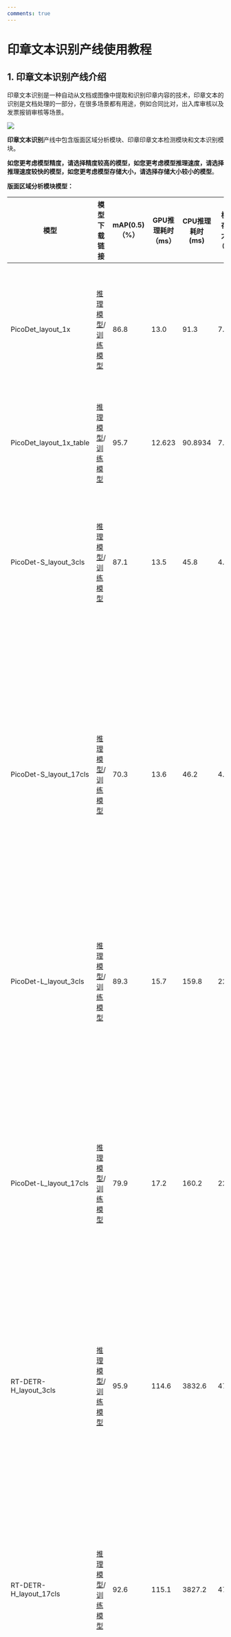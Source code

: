 ```yaml
---
comments: true
---
```


# 印章文本识别产线使用教程

## 1. 印章文本识别产线介绍
印章文本识别是一种自动从文档或图像中提取和识别印章内容的技术，印章文本的识别是文档处理的一部分，在很多场景都有用途，例如合同比对，出入库审核以及发票报销审核等场景。


<img src="https://paddle-model-ecology.bj.bcebos.com/paddlex/PaddleX3.0/doc_images/practical_tutorial/PP-ChatOCRv3_doc_seal/01.png">


<b>印章文本识别</b>产线中包含版面区域分析模块、印章印章文本检测模块和文本识别模块。

<b>如您更考虑模型精度，请选择精度较高的模型，如您更考虑模型推理速度，请选择推理速度较快的模型，如您更考虑模型存储大小，请选择存储大小较小的模型</b>。


<p><b>版面区域分析模块模型：</b></p>
<table>
<thead>
<tr>
<th>模型</th><th>模型下载链接</th>
<th>mAP(0.5)（%）</th>
<th>GPU推理耗时（ms）</th>
<th>CPU推理耗时 (ms)</th>
<th>模型存储大小（M）</th>
<th>介绍</th>
</tr>
</thead>
<tbody>
<tr>
<td>PicoDet_layout_1x</td><td><a href="https://paddle-model-ecology.bj.bcebos.com/paddlex/official_inference_model/paddle3.0b2/PicoDet_layout_1x_infer.tar">推理模型</a>/<a href="https://paddle-model-ecology.bj.bcebos.com/paddlex/official_pretrained_model/PicoDet_layout_1x_pretrained.pdparams">训练模型</a></td>
<td>86.8</td>
<td>13.0</td>
<td>91.3</td>
<td>7.4</td>
<td>基于PicoDet-1x在PubLayNet数据集训练的高效率版面区域定位模型，可定位包含文字、标题、表格、图片以及列表这5类区域</td>
</tr>
<tr>
<td>PicoDet_layout_1x_table</td><td><a href="https://paddle-model-ecology.bj.bcebos.com/paddlex/official_inference_model/paddle3.0b2/PicoDet_layout_1x_table_infer.tar">推理模型</a>/<a href="https://paddle-model-ecology.bj.bcebos.com/paddlex/official_pretrained_model/PicoDet_layout_1x_table_pretrained.pdparams">训练模型</a></td>
<td>95.7</td>
<td>12.623</td>
<td>90.8934</td>
<td>7.4 M</td>
<td>基于PicoDet-1x在自建数据集训练的高效率版面区域定位模型，可定位包含表格这1类区域</td>
</tr>
<tr>
<td>PicoDet-S_layout_3cls</td><td><a href="https://paddle-model-ecology.bj.bcebos.com/paddlex/official_inference_model/paddle3.0b2/PicoDet-S_layout_3cls_infer.tar">推理模型</a>/<a href="https://paddle-model-ecology.bj.bcebos.com/paddlex/official_pretrained_model/PicoDet-S_layout_3cls_pretrained.pdparams">训练模型</a></td>
<td>87.1</td>
<td>13.5</td>
<td>45.8</td>
<td>4.8</td>
<td>基于PicoDet-S轻量模型在中英文论文、杂志和研报等场景上自建数据集训练的高效率版面区域定位模型，包含3个类别：表格，图像和印章</td>
</tr>
<tr>
<td>PicoDet-S_layout_17cls</td><td><a href="https://paddle-model-ecology.bj.bcebos.com/paddlex/official_inference_model/paddle3.0b2/PicoDet-S_layout_17cls_infer.tar">推理模型</a>/<a href="https://paddle-model-ecology.bj.bcebos.com/paddlex/official_pretrained_model/PicoDet-S_layout_17cls_pretrained.pdparams">训练模型</a></td>
<td>70.3</td>
<td>13.6</td>
<td>46.2</td>
<td>4.8</td>
<td>基于PicoDet-S轻量模型在中英文论文、杂志和研报等场景上自建数据集训练的高效率版面区域定位模型，包含17个版面常见类别，分别是：段落标题、图片、文本、数字、摘要、内容、图表标题、公式、表格、表格标题、参考文献、文档标题、脚注、页眉、算法、页脚、印章</td>
</tr>
<tr>
<td>PicoDet-L_layout_3cls</td><td><a href="https://paddle-model-ecology.bj.bcebos.com/paddlex/official_inference_model/paddle3.0b2/PicoDet-L_layout_3cls_infer.tar">推理模型</a>/<a href="https://paddle-model-ecology.bj.bcebos.com/paddlex/official_pretrained_model/PicoDet-L_layout_3cls_pretrained.pdparams">训练模型</a></td>
<td>89.3</td>
<td>15.7</td>
<td>159.8</td>
<td>22.6</td>
<td>基于PicoDet-L在中英文论文、杂志和研报等场景上自建数据集训练的高效率版面区域定位模型，包含3个类别：表格，图像和印章</td>
</tr>
<tr>
<td>PicoDet-L_layout_17cls</td><td><a href="https://paddle-model-ecology.bj.bcebos.com/paddlex/official_inference_model/paddle3.0b2/PicoDet-L_layout_17cls_infer.tar">推理模型</a>/<a href="https://paddle-model-ecology.bj.bcebos.com/paddlex/official_pretrained_model/PicoDet-L_layout_17cls_pretrained.pdparams">训练模型</a></td>
<td>79.9</td>
<td>17.2</td>
<td>160.2</td>
<td>22.6</td>
<td>基于PicoDet-L在中英文论文、杂志和研报等场景上自建数据集训练的高效率版面区域定位模型，包含17个版面常见类别，分别是：段落标题、图片、文本、数字、摘要、内容、图表标题、公式、表格、表格标题、参考文献、文档标题、脚注、页眉、算法、页脚、印章</td>
</tr>
<tr>
<td>RT-DETR-H_layout_3cls</td><td><a href="https://paddle-model-ecology.bj.bcebos.com/paddlex/official_inference_model/paddle3.0b2/RT-DETR-H_layout_3cls_infer.tar">推理模型</a>/<a href="https://paddle-model-ecology.bj.bcebos.com/paddlex/official_pretrained_model/RT-DETR-H_layout_3cls_pretrained.pdparams">训练模型</a></td>
<td>95.9</td>
<td>114.6</td>
<td>3832.6</td>
<td>470.1</td>
<td>基于RT-DETR-H在中英文论文、杂志和研报等场景上自建数据集训练的高精度版面区域定位模型，包含3个类别：表格，图像和印章</td>
</tr>
<tr>
<td>RT-DETR-H_layout_17cls</td><td><a href="https://paddle-model-ecology.bj.bcebos.com/paddlex/official_inference_model/paddle3.0b2/RT-DETR-H_layout_17cls_infer.tar">推理模型</a>/<a href="https://paddle-model-ecology.bj.bcebos.com/paddlex/official_pretrained_model/RT-DETR-H_layout_17cls_pretrained.pdparams">训练模型</a></td>
<td>92.6</td>
<td>115.1</td>
<td>3827.2</td>
<td>470.2</td>
<td>基于RT-DETR-H在中英文论文、杂志和研报等场景上自建数据集训练的高精度版面区域定位模型，包含17个版面常见类别，分别是：段落标题、图片、文本、数字、摘要、内容、图表标题、公式、表格、表格标题、参考文献、文档标题、脚注、页眉、算法、页脚、印章</td>
</tr>
</tbody>
</table>
<p><b>注：以上精度指标的评估集是 PaddleOCR 自建的版面区域分析数据集，包含中英文论文、杂志和研报等常见的 1w 张文档类型图片。GPU 推理耗时基于 NVIDIA Tesla T4 机器，精度类型为 FP32， CPU 推理速度基于 Intel(R) Xeon(R) Gold 5117 CPU @ 2.00GHz，线程数为 8，精度类型为 FP32。</b></p>
<p><b>印章文本检测模块模型：</b></p>
<table>
<thead>
<tr>
<th>模型</th><th>模型下载链接</th>
<th>检测Hmean（%）</th>
<th>GPU推理耗时（ms）</th>
<th>CPU推理耗时 (ms)</th>
<th>模型存储大小（M)</th>
<th>介绍</th>
</tr>
</thead>
<tbody>
<tr>
<td>PP-OCRv4_server_seal_det</td><td><a href="https://paddle-model-ecology.bj.bcebos.com/paddlex/official_inference_model/paddle3.0b2/PP-OCRv4_server_seal_det_infer.tar">推理模型</a>/<a href="https://paddle-model-ecology.bj.bcebos.com/paddlex/official_pretrained_model/PP-OCRv4_server_seal_det_pretrained.pdparams">训练模型</a></td>
<td>98.21</td>
<td>84.341</td>
<td>2425.06</td>
<td>109</td>
<td>PP-OCRv4的服务端印章文本检测模型，精度更高，适合在较好的服务器上部署</td>
</tr>
<tr>
<td>PP-OCRv4_mobile_seal_det</td><td><a href="https://paddle-model-ecology.bj.bcebos.com/paddlex/official_inference_model/paddle3.0b2/PP-OCRv4_mobile_seal_det_infer.tar">推理模型</a>/<a href="https://paddle-model-ecology.bj.bcebos.com/paddlex/official_pretrained_model/PP-OCRv4_mobile_seal_det_pretrained.pdparams">训练模型</a></td>
<td>96.47</td>
<td>10.5878</td>
<td>131.813</td>
<td>4.6</td>
<td>PP-OCRv4的移动端印章文本检测模型，效率更高，适合在端侧部署</td>
</tr>
</tbody>
</table>
<p><b>注：以上精度指标的评估集是自建的数据集，包含500张圆形印章图像。GPU 推理耗时基于 NVIDIA Tesla T4 机器，精度类型为 FP32， CPU 推理速度基于 Intel(R) Xeon(R) Gold 5117 CPU @ 2.00GHz，线程数为 8，精度类型为 FP32。</b></p>
<p><b>文本识别模块模型：</b></p>
<table>
<thead>
<tr>
<th>模型</th><th>模型下载链接</th>
<th>识别Avg Accuracy(%)</th>
<th>GPU推理耗时（ms）</th>
<th>CPU推理耗时</th>
<th>模型存储大小（M）</th>
<th>介绍</th>
</tr>
</thead>
<tbody>
<tr>
<td>PP-OCRv4_mobile_rec</td><td><a href="https://paddle-model-ecology.bj.bcebos.com/paddlex/official_inference_model/paddle3.0b2/PP-OCRv4_mobile_rec_infer.tar">推理模型</a>/<a href="https://paddle-model-ecology.bj.bcebos.com/paddlex/official_pretrained_model/PP-OCRv4_mobile_rec_pretrained.pdparams">训练模型</a></td>
<td>78.20</td>
<td>7.95018</td>
<td>46.7868</td>
<td>10.6 M</td>
<td>PP-OCRv4的移动端文本识别模型，效率更高，适合在端侧部署</td>
</tr>
<tr>
<td>PP-OCRv4_server_rec</td><td><a href="https://paddle-model-ecology.bj.bcebos.com/paddlex/official_inference_model/paddle3.0b2/PP-OCRv4_server_rec_infer.tar">推理模型</a>/<a href="https://paddle-model-ecology.bj.bcebos.com/paddlex/official_pretrained_model/PP-OCRv4_server_rec_pretrained.pdparams">训练模型</a></td>
<td>79.20</td>
<td>7.19439</td>
<td>140.179</td>
<td>71.2 M</td>
<td>PP-OCRv4的服务端文本识别模型，精度更高，适合在较好的服务器上部署</td>
</tr>
</tbody>
</table>
<p><b>注：以上精度指标的评估集是 PaddleOCR 自建的中文数据集 ，覆盖街景、网图、文档、手写多个场景，其中文本识别包含 1.1w 张图片。以上所有模型 GPU 推理耗时基于 NVIDIA Tesla T4 机器，精度类型为 FP32， CPU 推理速度基于 Intel(R) Xeon(R) Gold 5117 CPU @ 2.00GHz，线程数为8，精度类型为 FP32。</b></p>

## 2. 快速开始
PaddleX 所提供的预训练的模型产线均可以快速体验效果，你可以在本地使用命令行或 Python 体验印章文本识别产线的效果。

在本地使用印章文本识别产线前，请确保您已经按照[PaddleX本地安装教程](../../../installation/installation.md)完成了PaddleX的wheel包安装。

### 2.1 命令行方式体验
一行命令即可快速体验印章文本识别产线效果，使用 [测试文件](https://paddle-model-ecology.bj.bcebos.com/paddlex/imgs/demo_image/seal_text_det.png)，并将 `--input` 替换为本地路径，进行预测

```
paddlex --pipeline seal_recognition --input seal_text_det.png --device gpu:0 --save_path ./output
```
参数说明：

```
--pipeline：产线名称，此处为印章文本识别产线
--input：待处理的输入图片的本地路径或URL
--device: 使用的GPU序号（例如gpu:0表示使用第0块GPU，gpu:1,2表示使用第1、2块GPU），也可选择使用CPU（--device cpu）
--save_path: 输出结果保存路径
```

在执行上述 Python 脚本时，加载的是默认的印章文本识别产线配置文件，若您需要自定义配置文件，可执行如下命令获取：

<details><summary> 👉点击展开</summary>

<pre><code>paddlex --get_pipeline_config seal_recognition
</code></pre>
<p>执行后，印章文本识别产线配置文件将被保存在当前路径。若您希望自定义保存位置，可执行如下命令（假设自定义保存位置为 <code>./my_path</code> ）：</p>
<pre><code>paddlex --get_pipeline_config seal_recognition --save_path ./my_path
</code></pre>
<p>获取产线配置文件后，可将 <code>--pipeline</code> 替换为配置文件保存路径，即可使配置文件生效。例如，若配置文件保存路径为 <code>./seal_recognition.yaml</code>，只需执行：</p>
<pre><code>paddlex --pipeline seal_recognition.yaml --input seal_text_det.png --save_path ./output
</code></pre>
<p>其中，<code>--model</code>、<code>--device</code> 等参数无需指定，将使用配置文件中的参数。若依然指定了参数，将以指定的参数为准。</p></details>

运行后，得到的结果为：

<details><summary> 👉点击展开</summary>

<pre><code>{'input_path': 'seal_text_det.png', 'layout_result': {'input_path': 'seal_text_det.png', 'boxes': [{'cls_id': 2, 'label': 'seal', 'score': 0.9813116192817688, 'coordinate': [0, 5.2238655, 639.59766, 637.6985]}]}, 'ocr_result': [{'input_path': PosixPath('/root/.paddlex/temp/tmp19fn93y5.png'), 'dt_polys': [array([[468, 469],
       [472, 469],
       [477, 471],
       [507, 501],
       [509, 505],
       [509, 509],
       [508, 513],
       [506, 514],
       [456, 553],
       [454, 555],
       [391, 581],
       [388, 581],
       [309, 590],
       [306, 590],
       [234, 577],
       [232, 577],
       [172, 548],
       [170, 546],
       [121, 504],
       [118, 501],
       [118, 496],
       [119, 492],
       [121, 490],
       [152, 463],
       [156, 461],
       [160, 461],
       [164, 463],
       [202, 495],
       [252, 518],
       [311, 530],
       [371, 522],
       [425, 501],
       [464, 471]]), array([[442, 439],
       [445, 442],
       [447, 447],
       [449, 490],
       [448, 494],
       [446, 497],
       [440, 499],
       [197, 500],
       [193, 499],
       [190, 496],
       [188, 491],
       [188, 448],
       [189, 444],
       [192, 441],
       [197, 439],
       [438, 438]]), array([[465, 341],
       [470, 344],
       [472, 346],
       [476, 356],
       [476, 419],
       [475, 424],
       [472, 428],
       [467, 431],
       [462, 433],
       [175, 434],
       [170, 433],
       [166, 430],
       [163, 426],
       [161, 420],
       [161, 354],
       [162, 349],
       [165, 345],
       [170, 342],
       [175, 340],
       [460, 340]]), array([[326,  34],
       [481,  85],
       [485,  88],
       [488,  90],
       [584, 220],
       [586, 225],
       [587, 229],
       [589, 378],
       [588, 383],
       [585, 388],
       [581, 391],
       [576, 393],
       [570, 392],
       [507, 373],
       [502, 371],
       [498, 367],
       [496, 359],
       [494, 255],
       [423, 162],
       [322, 129],
       [246, 151],
       [205, 169],
       [144, 252],
       [139, 360],
       [137, 365],
       [134, 369],
       [128, 373],
       [ 66, 391],
       [ 61, 392],
       [ 56, 390],
       [ 51, 387],
       [ 48, 382],
       [ 47, 377],
       [ 49, 230],
       [ 50, 225],
       [ 52, 221],
       [149,  89],
       [153,  86],
       [157,  84],
       [318,  34],
       [322,  33]])], 'dt_scores': [0.9943362380813267, 0.9994290391836306, 0.9945320407374245, 0.9908104427126033], 'rec_text': ['5263647368706', '吗繁物', '发票专用章', '天津君和缘商贸有限公司'], 'rec_score': [0.9921098351478577, 0.997374951839447, 0.9999369382858276, 0.9901710152626038]}]}
</code></pre></details>

<img src="https://raw.githubusercontent.com/cuicheng01/PaddleX_doc_images/main/images/pipelines/seal_recognition/03.png">

可视化图片默认保存在 `output` 目录下，您也可以通过 `--save_path` 进行自定义。


### 2.2 Python脚本方式集成
几行代码即可完成产线的快速推理，以印章文本识别产线为例：

```python
from paddlex import create_pipeline

pipeline = create_pipeline(pipeline="seal_recognition")

output = pipeline.predict("seal_text_det.png")
for res in output:
    res.print() ## 打印预测的结构化输出
    res.save_to_img("./output/") ## 保存可视化结果
```
得到的结果与命令行方式相同。

在上述 Python 脚本中，执行了如下几个步骤：

（1）实例化 `create_pipeline` 实例化产线对象：具体参数说明如下：

<table>
<thead>
<tr>
<th>参数</th>
<th>参数说明</th>
<th>参数类型</th>
<th>默认值</th>
</tr>
</thead>
<tbody>
<tr>
<td><code>pipeline</code></td>
<td>产线名称或是产线配置文件路径。如为产线名称，则必须为 PaddleX 所支持的产线。</td>
<td><code>str</code></td>
<td>无</td>
</tr>
<tr>
<td><code>device</code></td>
<td>产线模型推理设备。支持：“gpu”，“cpu”。</td>
<td><code>str</code></td>
<td><code>gpu</code></td>
</tr>
<tr>
<td><code>enable_hpi</code></td>
<td>是否启用高性能推理，仅当该产线支持高性能推理时可用。</td>
<td><code>bool</code></td>
<td><code>False</code></td>
</tr>
</tbody>
</table>
（2）调用产线对象的 `predict` 方法进行推理预测：`predict` 方法参数为`x`，用于输入待预测数据，支持多种输入方式，具体示例如下：

<table>
<thead>
<tr>
<th>参数类型</th>
<th>参数说明</th>
</tr>
</thead>
<tbody>
<tr>
<td>Python Var</td>
<td>支持直接传入Python变量，如numpy.ndarray表示的图像数据。</td>
</tr>
<tr>
<td>str</td>
<td>支持传入待预测数据文件路径，如图像文件的本地路径：<code>/root/data/img.jpg</code>。</td>
</tr>
<tr>
<td>str</td>
<td>支持传入待预测数据文件URL，如图像文件的网络URL：<a href="https://paddle-model-ecology.bj.bcebos.com/paddlex/imgs/demo_image/seal_text_det.png">示例</a>。</td>
</tr>
<tr>
<td>str</td>
<td>支持传入本地目录，该目录下需包含待预测数据文件，如本地路径：<code>/root/data/</code>。</td>
</tr>
<tr>
<td>dict</td>
<td>支持传入字典类型，字典的key需与具体任务对应，如图像分类任务对应\"img\"，字典的val支持上述类型数据，例如：<code>{\"img\": \"/root/data1\"}</code>。</td>
</tr>
<tr>
<td>list</td>
<td>支持传入列表，列表元素需为上述类型数据，如<code>[numpy.ndarray, numpy.ndarray]，[\"/root/data/img1.jpg\", \"/root/data/img2.jpg\"]</code>，<code>[\"/root/data1\", \"/root/data2\"]</code>，<code>[{\"img\": \"/root/data1\"}, {\"img\": \"/root/data2/img.jpg\"}]</code>。</td>
</tr>
</tbody>
</table>
（3）调用`predict`方法获取预测结果：`predict` 方法为`generator`，因此需要通过调用获得预测结果，`predict`方法以batch为单位对数据进行预测，因此预测结果为list形式表示的一组预测结果。

（4）对预测结果进行处理：每个样本的预测结果均为`dict`类型，且支持打印，或保存为文件，支持保存的类型与具体产线相关，如：


<table>
<thead>
<tr>
<th>方法</th>
<th>说明</th>
<th>方法参数</th>
</tr>
</thead>
<tbody>
<tr>
<td>print</td>
<td>打印结果到终端</td>
<td><code>- format_json</code>：bool类型，是否对输出内容进行使用json缩进格式化，默认为True；<br/><code>- indent</code>：int类型，json格式化设置，仅当format_json为True时有效，默认为4；<br/><code>- ensure_ascii</code>：bool类型，json格式化设置，仅当format_json为True时有效，默认为False；</td>
</tr>
<tr>
<td>save_to_json</td>
<td>将结果保存为json格式的文件</td>
<td><code>- save_path</code>：str类型，保存的文件路径，当为目录时，保存文件命名与输入文件类型命名一致；<br/><code>- indent</code>：int类型，json格式化设置，默认为4；<br/><code>- ensure_ascii</code>：bool类型，json格式化设置，默认为False；</td>
</tr>
<tr>
<td>save_to_img</td>
<td>将结果保存为图像格式的文件</td>
<td><code>- save_path</code>：str类型，保存的文件路径，当为目录时，保存文件命名与输入文件类型命名一致；</td>
</tr>
</tbody>
</table>
若您获取了配置文件，即可对印章文本识别产线各项配置进行自定义，只需要修改 `create_pipeline` 方法中的 `pipeline` 参数值为产线配置文件路径即可。

例如，若您的配置文件保存在 `./my_path/seal_recognition.yaml` ，则只需执行：

```python
from paddlex import create_pipeline
pipeline = create_pipeline(pipeline="./my_path/seal_recognition.yaml")
output = pipeline.predict("seal_text_det.png")
for res in output:
    res.print() ## 打印预测的结构化输出
    res.save_to_img("./output/") ## 保存可视化结果
```
## 3. 开发集成/部署
如果产线可以达到您对产线推理速度和精度的要求，您可以直接进行开发集成/部署。

若您需要将产线直接应用在您的Python项目中，可以参考 [2.2.2 Python脚本方式](#222-python脚本方式集成)中的示例代码。

此外，PaddleX 也提供了其他三种部署方式，详细说明如下：

🚀 <b>高性能部署</b>：在实际生产环境中，许多应用对部署策略的性能指标（尤其是响应速度）有着较严苛的标准，以确保系统的高效运行与用户体验的流畅性。为此，PaddleX 提供高性能推理插件，旨在对模型推理及前后处理进行深度性能优化，实现端到端流程的显著提速，详细的高性能部署流程请参考[PaddleX高性能部署指南](../../../pipeline_deploy/high_performance_inference.md)。

☁️ <b>服务化部署</b>：服务化部署是实际生产环境中常见的一种部署形式。通过将推理功能封装为服务，客户端可以通过网络请求来访问这些服务，以获取推理结果。PaddleX 支持用户以低成本实现产线的服务化部署，详细的服务化部署流程请参考[PaddleX服务化部署指南](../../../pipeline_deploy/service_deploy.md)。

下面是API参考和多语言服务调用示例：

<details><summary>API参考</summary>

<p>对于服务提供的主要操作：</p>
<ul>
<li>HTTP请求方法为POST。</li>
<li>请求体和响应体均为JSON数据（JSON对象）。</li>
<li>当请求处理成功时，响应状态码为<code>200</code>，响应体的属性如下：</li>
</ul>
<table>
<thead>
<tr>
<th>名称</th>
<th>类型</th>
<th>含义</th>
</tr>
</thead>
<tbody>
<tr>
<td><code>errorCode</code></td>
<td><code>integer</code></td>
<td>错误码。固定为<code>0</code>。</td>
</tr>
<tr>
<td><code>errorMsg</code></td>
<td><code>string</code></td>
<td>错误说明。固定为<code>"Success"</code>。</td>
</tr>
</tbody>
</table>
<p>响应体还可能有<code>result</code>属性，类型为<code>object</code>，其中存储操作结果信息。</p>
<ul>
<li>当请求处理未成功时，响应体的属性如下：</li>
</ul>
<table>
<thead>
<tr>
<th>名称</th>
<th>类型</th>
<th>含义</th>
</tr>
</thead>
<tbody>
<tr>
<td><code>errorCode</code></td>
<td><code>integer</code></td>
<td>错误码。与响应状态码相同。</td>
</tr>
<tr>
<td><code>errorMsg</code></td>
<td><code>string</code></td>
<td>错误说明。</td>
</tr>
</tbody>
</table>
<p>服务提供的主要操作如下：</p>
<ul>
<li><b><code>infer</code></b></li>
</ul>
<p>获取印章文本识别结果。</p>
<p><code>POST /seal-recognition</code></p>
<ul>
<li>请求体的属性如下：</li>
</ul>
<table>
<thead>
<tr>
<th>名称</th>
<th>类型</th>
<th>含义</th>
<th>是否必填</th>
</tr>
</thead>
<tbody>
<tr>
<td><code>image</code></td>
<td><code>string</code></td>
<td>服务可访问的图像文件的URL或图像文件内容的Base64编码结果。</td>
<td>是</td>
</tr>
<tr>
<td><code>inferenceParams</code></td>
<td><code>object</code></td>
<td>推理参数。</td>
<td>否</td>
</tr>
</tbody>
</table>
<p><code>inferenceParams</code>的属性如下：</p>
<table>
<thead>
<tr>
<th>名称</th>
<th>类型</th>
<th>含义</th>
<th>是否必填</th>
</tr>
</thead>
<tbody>
<tr>
<td><code>maxLongSide</code></td>
<td><code>integer</code></td>
<td>推理时，若文本检测模型的输入图像较长边的长度大于<code>maxLongSide</code>，则将对图像进行缩放，使其较长边的长度等于<code>maxLongSide</code>。</td>
<td>否</td>
</tr>
</tbody>
</table>
<ul>
<li>请求处理成功时，响应体的<code>result</code>具有如下属性：</li>
</ul>
<table>
<thead>
<tr>
<th>名称</th>
<th>类型</th>
<th>含义</th>
</tr>
</thead>
<tbody>
<tr>
<td><code>texts</code></td>
<td><code>array</code></td>
<td>文本位置、内容和得分。</td>
</tr>
<tr>
<td><code>layoutImage</code></td>
<td><code>string</code></td>
<td>版面区域检测结果图。图像为JPEG格式，使用Base64编码。</td>
</tr>
<tr>
<td><code>ocrImage</code></td>
<td><code>string</code></td>
<td>OCR结果图。图像为JPEG格式，使用Base64编码。</td>
</tr>
</tbody>
</table>
<p><code>texts</code>中的每个元素为一个<code>object</code>，具有如下属性：</p>
<table>
<thead>
<tr>
<th>名称</th>
<th>类型</th>
<th>含义</th>
</tr>
</thead>
<tbody>
<tr>
<td><code>poly</code></td>
<td><code>array</code></td>
<td>文本位置。数组中元素依次为包围文本的多边形的顶点坐标。</td>
</tr>
<tr>
<td><code>text</code></td>
<td><code>string</code></td>
<td>文本内容。</td>
</tr>
<tr>
<td><code>score</code></td>
<td><code>number</code></td>
<td>文本识别得分。</td>
</tr>
</tbody>
</table></details>

<details><summary>多语言调用服务示例</summary>

<details>
<summary>Python</summary>


<pre><code class="language-python">import base64
import requests

API_URL = &quot;http://localhost:8080/seal-recognition&quot; # 服务URL
image_path = &quot;./demo.jpg&quot;
ocr_image_path = &quot;./ocr.jpg&quot;
layout_image_path = &quot;./layout.jpg&quot;

# 对本地图像进行Base64编码
with open(image_path, &quot;rb&quot;) as file:
    image_bytes = file.read()
    image_data = base64.b64encode(image_bytes).decode(&quot;ascii&quot;)

payload = {&quot;image&quot;: image_data}  # Base64编码的文件内容或者图像URL

# 调用API
response = requests.post(API_URL, json=payload)

# 处理接口返回数据
assert response.status_code == 200
result = response.json()[&quot;result&quot;]
with open(ocr_image_path, &quot;wb&quot;) as file:
    file.write(base64.b64decode(result[&quot;ocrImage&quot;]))
print(f&quot;Output image saved at {ocr_image_path}&quot;)
with open(layout_image_path, &quot;wb&quot;) as file:
    file.write(base64.b64decode(result[&quot;layoutImage&quot;]))
print(f&quot;Output image saved at {layout_image_path}&quot;)
print(&quot;\nDetected texts:&quot;)
print(result[&quot;texts&quot;])
</code></pre></details>

<details><summary>C++</summary>

<pre><code class="language-cpp">#include &lt;iostream&gt;
#include &quot;cpp-httplib/httplib.h&quot; // https://github.com/Huiyicc/cpp-httplib
#include &quot;nlohmann/json.hpp&quot; // https://github.com/nlohmann/json
#include &quot;base64.hpp&quot; // https://github.com/tobiaslocker/base64

int main() {
    httplib::Client client(&quot;localhost:8080&quot;);
    const std::string imagePath = &quot;./demo.jpg&quot;;
    const std::string ocrImagePath = &quot;./ocr.jpg&quot;;
    const std::string layoutImagePath = &quot;./layout.jpg&quot;;

    httplib::Headers headers = {
        {&quot;Content-Type&quot;, &quot;application/json&quot;}
    };

    // 对本地图像进行Base64编码
    std::ifstream file(imagePath, std::ios::binary | std::ios::ate);
    std::streamsize size = file.tellg();
    file.seekg(0, std::ios::beg);

    std::vector&lt;char&gt; buffer(size);
    if (!file.read(buffer.data(), size)) {
        std::cerr &lt;&lt; &quot;Error reading file.&quot; &lt;&lt; std::endl;
        return 1;
    }
    std::string bufferStr(reinterpret_cast&lt;const char*&gt;(buffer.data()), buffer.size());
    std::string encodedImage = base64::to_base64(bufferStr);

    nlohmann::json jsonObj;
    jsonObj[&quot;image&quot;] = encodedImage;
    std::string body = jsonObj.dump();

    // 调用API
    auto response = client.Post(&quot;/seal-recognition&quot;, headers, body, &quot;application/json&quot;);
    // 处理接口返回数据
    if (response &amp;&amp; response-&gt;status == 200) {
        nlohmann::json jsonResponse = nlohmann::json::parse(response-&gt;body);
        auto result = jsonResponse[&quot;result&quot;];

        encodedImage = result[&quot;ocrImage&quot;];
        std::string decoded_string = base64::from_base64(encodedImage);
        std::vector&lt;unsigned char&gt; decodedOcrImage(decoded_string.begin(), decoded_string.end());
        std::ofstream outputOcrFile(ocrImagePath, std::ios::binary | std::ios::out);
        if (outputOcrFile.is_open()) {
            outputOcrFile.write(reinterpret_cast&lt;char*&gt;(decodedOcrImage.data()), decodedOcrImage.size());
            outputOcrFile.close();
            std::cout &lt;&lt; &quot;Output image saved at &quot; &lt;&lt; ocrImagePath &lt;&lt; std::endl;
        } else {
            std::cerr &lt;&lt; &quot;Unable to open file for writing: &quot; &lt;&lt; ocrImagePath &lt;&lt; std::endl;
        }

        encodedImage = result[&quot;layoutImage&quot;];
        decodedString = base64::from_base64(encodedImage);
        std::vector&lt;unsigned char&gt; decodedLayoutImage(decodedString.begin(), decodedString.end());
        std::ofstream outputLayoutFile(layoutImagePath, std::ios::binary | std::ios::out);
        if (outputLayoutFile.is_open()) {
            outputLayoutFile.write(reinterpret_cast&lt;char*&gt;(decodedLayoutImage.data()), decodedLayoutImage.size());
            outputLayoutFile.close();
            std::cout &lt;&lt; &quot;Output image saved at &quot; &lt;&lt; layoutImagePath &lt;&lt; std::endl;
        } else {
            std::cerr &lt;&lt; &quot;Unable to open file for writing: &quot; &lt;&lt; layoutImagePath &lt;&lt; std::endl;
        }

        auto texts = result[&quot;texts&quot;];
        std::cout &lt;&lt; &quot;\nDetected texts:&quot; &lt;&lt; std::endl;
        for (const auto&amp; text : texts) {
            std::cout &lt;&lt; text &lt;&lt; std::endl;
        }
    } else {
        std::cout &lt;&lt; &quot;Failed to send HTTP request.&quot; &lt;&lt; std::endl;
        return 1;
    }

    return 0;
}
</code></pre></details>

<details><summary>Java</summary>

<pre><code class="language-java">import okhttp3.*;
import com.fasterxml.jackson.databind.ObjectMapper;
import com.fasterxml.jackson.databind.JsonNode;
import com.fasterxml.jackson.databind.node.ObjectNode;

import java.io.File;
import java.io.FileOutputStream;
import java.io.IOException;
import java.util.Base64;

public class Main {
    public static void main(String[] args) throws IOException {
        String API_URL = &quot;http://localhost:8080/seal-recognition&quot;; // 服务URL
        String imagePath = &quot;./demo.jpg&quot;; // 本地图像
        String ocrImagePath = &quot;./ocr.jpg&quot;;
        String layoutImagePath = &quot;./layout.jpg&quot;;

        // 对本地图像进行Base64编码
        File file = new File(imagePath);
        byte[] fileContent = java.nio.file.Files.readAllBytes(file.toPath());
        String imageData = Base64.getEncoder().encodeToString(fileContent);

        ObjectMapper objectMapper = new ObjectMapper();
        ObjectNode params = objectMapper.createObjectNode();
        params.put(&quot;image&quot;, imageData); // Base64编码的文件内容或者图像URL

        // 创建 OkHttpClient 实例
        OkHttpClient client = new OkHttpClient();
        MediaType JSON = MediaType.Companion.get(&quot;application/json; charset=utf-8&quot;);
        RequestBody body = RequestBody.Companion.create(params.toString(), JSON);
        Request request = new Request.Builder()
                .url(API_URL)
                .post(body)
                .build();

        // 调用API并处理接口返回数据
        try (Response response = client.newCall(request).execute()) {
            if (response.isSuccessful()) {
                String responseBody = response.body().string();
                JsonNode resultNode = objectMapper.readTree(responseBody);
                JsonNode result = resultNode.get(&quot;result&quot;);
                String ocrBase64Image = result.get(&quot;ocrImage&quot;).asText();
                String layoutBase64Image = result.get(&quot;layoutImage&quot;).asText();
                JsonNode texts = result.get(&quot;texts&quot;);

                byte[] imageBytes = Base64.getDecoder().decode(ocrBase64Image);
                try (FileOutputStream fos = new FileOutputStream(ocrImagePath)) {
                    fos.write(imageBytes);
                }
                System.out.println(&quot;Output image saved at &quot; + ocrBase64Image);

                imageBytes = Base64.getDecoder().decode(layoutBase64Image);
                try (FileOutputStream fos = new FileOutputStream(layoutImagePath)) {
                    fos.write(imageBytes);
                }
                System.out.println(&quot;Output image saved at &quot; + layoutImagePath);

                System.out.println(&quot;\nDetected texts: &quot; + texts.toString());
            } else {
                System.err.println(&quot;Request failed with code: &quot; + response.code());
            }
        }
    }
}
</code></pre></details>

<details><summary>Go</summary>

<pre><code class="language-go">package main

import (
    &quot;bytes&quot;
    &quot;encoding/base64&quot;
    &quot;encoding/json&quot;
    &quot;fmt&quot;
    &quot;io/ioutil&quot;
    &quot;net/http&quot;
)

func main() {
    API_URL := &quot;http://localhost:8080/seal-recognition&quot;
    imagePath := &quot;./demo.jpg&quot;
    ocrImagePath := &quot;./ocr.jpg&quot;
    layoutImagePath := &quot;./layout.jpg&quot;

    // 对本地图像进行Base64编码
    imageBytes, err := ioutil.ReadFile(imagePath)
    if err != nil {
        fmt.Println(&quot;Error reading image file:&quot;, err)
        return
    }
    imageData := base64.StdEncoding.EncodeToString(imageBytes)

    payload := map[string]string{&quot;image&quot;: imageData} // Base64编码的文件内容或者图像URL
    payloadBytes, err := json.Marshal(payload)
    if err != nil {
        fmt.Println(&quot;Error marshaling payload:&quot;, err)
        return
    }

    // 调用API
    client := &amp;http.Client{}
    req, err := http.NewRequest(&quot;POST&quot;, API_URL, bytes.NewBuffer(payloadBytes))
    if err != nil {
        fmt.Println(&quot;Error creating request:&quot;, err)
        return
    }

    res, err := client.Do(req)
    if err != nil {
        fmt.Println(&quot;Error sending request:&quot;, err)
        return
    }
    defer res.Body.Close()

    // 处理接口返回数据
    body, err := ioutil.ReadAll(res.Body)
    if err != nil {
        fmt.Println(&quot;Error reading response body:&quot;, err)
        return
    }
    type Response struct {
        Result struct {
            OcrImage      string   `json:&quot;ocrImage&quot;`
            LayoutImage      string   `json:&quot;layoutImage&quot;`
            Texts []map[string]interface{} `json:&quot;texts&quot;`
        } `json:&quot;result&quot;`
    }
    var respData Response
    err = json.Unmarshal([]byte(string(body)), &amp;respData)
    if err != nil {
        fmt.Println(&quot;Error unmarshaling response body:&quot;, err)
        return
    }

    ocrImageData, err := base64.StdEncoding.DecodeString(respData.Result.OcrImage)
    if err != nil {
        fmt.Println(&quot;Error decoding base64 image data:&quot;, err)
        return
    }
    err = ioutil.WriteFile(ocrImagePath, ocrImageData, 0644)
    if err != nil {
        fmt.Println(&quot;Error writing image to file:&quot;, err)
        return
    }
    fmt.Printf(&quot;Image saved at %s.jpg\n&quot;, ocrImagePath)

    layoutImageData, err := base64.StdEncoding.DecodeString(respData.Result.LayoutImage)
    if err != nil {
        fmt.Println(&quot;Error decoding base64 image data:&quot;, err)
        return
    }
    err = ioutil.WriteFile(layoutImagePath, layoutImageData, 0644)
    if err != nil {
        fmt.Println(&quot;Error writing image to file:&quot;, err)
        return
    }
    fmt.Printf(&quot;Image saved at %s.jpg\n&quot;, layoutImagePath)

    fmt.Println(&quot;\nDetected texts:&quot;)
    for _, text := range respData.Result.Texts {
        fmt.Println(text)
    }
}
</code></pre></details>

<details><summary>C#</summary>

<pre><code class="language-csharp">using System;
using System.IO;
using System.Net.Http;
using System.Net.Http.Headers;
using System.Text;
using System.Threading.Tasks;
using Newtonsoft.Json.Linq;

class Program
{
    static readonly string API_URL = &quot;http://localhost:8080/seal-recognition&quot;;
    static readonly string imagePath = &quot;./demo.jpg&quot;;
    static readonly string ocrImagePath = &quot;./ocr.jpg&quot;;
    static readonly string layoutImagePath = &quot;./layout.jpg&quot;;

    static async Task Main(string[] args)
    {
        var httpClient = new HttpClient();

        // 对本地图像进行Base64编码
        byte[] imageBytes = File.ReadAllBytes(imagePath);
        string image_data = Convert.ToBase64String(imageBytes);

        var payload = new JObject{ { &quot;image&quot;, image_data } }; // Base64编码的文件内容或者图像URL
        var content = new StringContent(payload.ToString(), Encoding.UTF8, &quot;application/json&quot;);

        // 调用API
        HttpResponseMessage response = await httpClient.PostAsync(API_URL, content);
        response.EnsureSuccessStatusCode();

        // 处理接口返回数据
        string responseBody = await response.Content.ReadAsStringAsync();
        JObject jsonResponse = JObject.Parse(responseBody);

        string ocrBase64Image = jsonResponse[&quot;result&quot;][&quot;ocrImage&quot;].ToString();
        byte[] ocrImageBytes = Convert.FromBase64String(ocrBase64Image);
        File.WriteAllBytes(ocrImagePath, ocrImageBytes);
        Console.WriteLine($&quot;Output image saved at {ocrImagePath}&quot;);

        string layoutBase64Image = jsonResponse[&quot;result&quot;][&quot;layoutImage&quot;].ToString();
        byte[] layoutImageBytes = Convert.FromBase64String(layoutBase64Image);
        File.WriteAllBytes(layoutImagePath, layoutImageBytes);
        Console.WriteLine($&quot;Output image saved at {layoutImagePath}&quot;);

        Console.WriteLine(&quot;\nDetected texts:&quot;);
        Console.WriteLine(jsonResponse[&quot;result&quot;][&quot;texts&quot;].ToString());
    }
}
</code></pre></details>

<details><summary>Node.js</summary>

<pre><code class="language-js">const axios = require('axios');
const fs = require('fs');

const API_URL = 'http://localhost:8080/seal-recognition'
const imagePath = './demo.jpg'
const ocrImagePath = &quot;./ocr.jpg&quot;;
const layoutImagePath = &quot;./layout.jpg&quot;;

let config = {
   method: 'POST',
   maxBodyLength: Infinity,
   url: API_URL,
   data: JSON.stringify({
    'image': encodeImageToBase64(imagePath)  // Base64编码的文件内容或者图像URL
  })
};

// 对本地图像进行Base64编码
function encodeImageToBase64(filePath) {
  const bitmap = fs.readFileSync(filePath);
  return Buffer.from(bitmap).toString('base64');
}

// 调用API
axios.request(config)
.then((response) =&gt; {
    // 处理接口返回数据
    const result = response.data[&quot;result&quot;];

    const imageBuffer = Buffer.from(result[&quot;ocrImage&quot;], 'base64');
    fs.writeFile(ocrImagePath, imageBuffer, (err) =&gt; {
      if (err) throw err;
      console.log(`Output image saved at ${ocrImagePath}`);
    });

    imageBuffer = Buffer.from(result[&quot;layoutImage&quot;], 'base64');
    fs.writeFile(layoutImagePath, imageBuffer, (err) =&gt; {
      if (err) throw err;
      console.log(`Output image saved at ${layoutImagePath}`);
    });

    console.log(&quot;\nDetected texts:&quot;);
    console.log(result[&quot;texts&quot;]);
})
.catch((error) =&gt; {
  console.log(error);
});
</code></pre></details>

<details><summary>PHP</summary>

<pre><code class="language-php">&lt;?php

$API_URL = &quot;http://localhost:8080/seal-recognition&quot;; // 服务URL
$image_path = &quot;./demo.jpg&quot;;
$ocr_image_path = &quot;./ocr.jpg&quot;;
$layout_image_path = &quot;./layout.jpg&quot;;

// 对本地图像进行Base64编码
$image_data = base64_encode(file_get_contents($image_path));
$payload = array(&quot;image&quot; =&gt; $image_data); // Base64编码的文件内容或者图像URL

// 调用API
$ch = curl_init($API_URL);
curl_setopt($ch, CURLOPT_POST, true);
curl_setopt($ch, CURLOPT_POSTFIELDS, json_encode($payload));
curl_setopt($ch, CURLOPT_HTTPHEADER, array('Content-Type: application/json'));
curl_setopt($ch, CURLOPT_RETURNTRANSFER, true);
$response = curl_exec($ch);
curl_close($ch);

// 处理接口返回数据
$result = json_decode($response, true)[&quot;result&quot;];
file_put_contents($ocr_image_path, base64_decode($result[&quot;ocrImage&quot;]));
echo &quot;Output image saved at &quot; . $ocr_image_path . &quot;\n&quot;;

file_put_contents($layout_image_path, base64_decode($result[&quot;layoutImage&quot;]));
echo &quot;Output image saved at &quot; . $layout_image_path . &quot;\n&quot;;

echo &quot;\nDetected texts:\n&quot;;
print_r($result[&quot;texts&quot;]);

?&gt;
</code></pre></details>
</details>
<br/>

📱 <b>端侧部署</b>：端侧部署是一种将计算和数据处理功能放在用户设备本身上的方式，设备可以直接处理数据，而不需要依赖远程的服务器。PaddleX 支持将模型部署在 Android 等端侧设备上，详细的端侧部署流程请参考[PaddleX端侧部署指南](../../../pipeline_deploy/edge_deploy.md)。
您可以根据需要选择合适的方式部署模型产线，进而进行后续的 AI 应用集成。

## 4. 二次开发
如果印章文本识别产线提供的默认模型权重在您的场景中，精度或速度不满意，您可以尝试利用<b>您自己拥有的特定领域或应用场景的数据</b>对现有模型进行进一步的<b>微调</b>，以提升印章文本识别产线的在您的场景中的识别效果。

### 4.1 模型微调
由于印章文本识别产线包含三个模块，模型产线的效果不及预期可能来自于其中任何一个模块。

您可以对识别效果差的图片进行分析，参考如下规则进行分析和模型微调：

* 印章区域在整体版面中定位错误，那么可能是版面区域定位模块存在不足，您需要参考[版面区域检测模块开发教程](../../../module_usage/tutorials/ocr_modules/layout_detection.md)中的[二次开发](../../../module_usage/tutorials/ocr_modules/layout_detection.md#四二次开发)章节，使用您的私有数据集对版面区域定位模型进行微调。
* 有较多的文本未被检测出来（即文本漏检现象），那么可能是文本检测模型存在不足，您需要参考[印章文本检测模块开发教程](../../../module_usage/tutorials/ocr_modules/seal_text_detection.md)中的[二次开发](../../../module_usage/tutorials/ocr_modules/seal_text_detection.md#四二次开发)章节，使用您的私有数据集对文本检测模型进行微调。
* 已检测到的文本中出现较多的识别错误（即识别出的文本内容与实际文本内容不符），这表明文本识别模型需要进一步改进，您需要参考[文本识别模块开发教程](../../../module_usage/tutorials/ocr_modules/text_recognition.md)中的[二次开发](../../../module_usage/tutorials/ocr_modules/text_recognition.md#四二次开发)章节对文本识别模型进行微调。

### 4.2 模型应用
当您使用私有数据集完成微调训练后，可获得本地模型权重文件。

若您需要使用微调后的模型权重，只需对产线配置文件做修改，将微调后模型权重的本地路径替换至产线配置文件中的对应位置即可：

```python
......
 Pipeline:
  layout_model: RT-DETR-H_layout_3cls #可修改为微调后模型的本地路径
  text_det_model: PP-OCRv4_server_seal_det  #可修改为微调后模型的本地路径
  text_rec_model: PP-OCRv4_server_rec #可修改为微调后模型的本地路径
  layout_batch_size: 1
  text_rec_batch_size: 1
  device: "gpu:0"
......
```
随后， 参考本地体验中的命令行方式或 Python 脚本方式，加载修改后的产线配置文件即可。

##  5. 多硬件支持

PaddleX 支持英伟达 GPU、昆仑芯 XPU、昇腾 NPU和寒武纪 MLU 等多种主流硬件设备，<b>仅需修改 `--device` 参数</b>即可完成不同硬件之间的无缝切换。

例如，您使用英伟达 GPU 进行印章文本识别产线的推理，使用的 Python 命令为：

```
paddlex --pipeline seal_recognition --input seal_text_det.png --device gpu:0 --save_path output
```
此时，若您想将硬件切换为昇腾 NPU，仅需对 Python 命令中的 `--device` 修改为npu 即可：

```
paddlex --pipeline seal_recognition --input seal_text_det.png --device npu:0 --save_path output
```
若您想在更多种类的硬件上使用印章文本识别产线，请参考[PaddleX多硬件使用指南](../../../other_devices_support/multi_devices_use_guide.md)。
